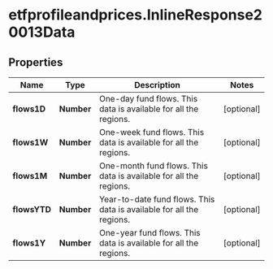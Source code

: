 # etfprofileandprices.InlineResponse20013Data

## Properties

Name | Type | Description | Notes
------------ | ------------- | ------------- | -------------
**flows1D** | **Number** | One-day fund flows. This data is available for all the regions. | [optional] 
**flows1W** | **Number** | One-week fund flows. This data is available for all the regions. | [optional] 
**flows1M** | **Number** | One-month fund flows. This data is available for all the regions. | [optional] 
**flowsYTD** | **Number** | Year-to-date fund flows. This data is available for all the regions. | [optional] 
**flows1Y** | **Number** | One-year fund flows. This data is available for all the regions. | [optional] 



